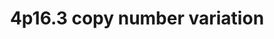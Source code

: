 ---
annotations:
- id: PW:0000013
  parent: disease pathway
  type: Pathway Ontology
  value: disease pathway
- id: DOID:150
  parent: disease of mental health
  type: Disease Ontology
  value: disease of mental health
authors:
- Ewoud
- Fehrhart
- Khanspers
- Eweitz
- Egonw
citedin: ''
communities:
- RareDiseases
description: The Wolf-Hirschhorn syndrome is a rare genetic disorder caused by a microdeletion
  in the chromosomal region 4p16.3. Typical symptoms are a distinct facial morphology,
  intellectual disability, psychiatric disorders, seizures, and heart defects. The
  chromosomal position chr4:1,552,030-2,091,303 (GCRh37) was taken from Kirov et al.
  2014 and literature cited there (10.1016/j.biopsych.2013.07.022).
last-edited: 2024-07-23
ndex: null
organisms:
- Homo sapiens
redirect_from:
- /index.php/Pathway:WP5365
- /instance/WP5365
- /instance/WP5365_r134526
revision: r134526
schema-jsonld:
- '@context': https://schema.org/
  '@id': https://wikipathways.github.io/pathways/WP5365.html
  '@type': Dataset
  creator:
    '@type': Organization
    name: WikiPathways
  description: The Wolf-Hirschhorn syndrome is a rare genetic disorder caused by a
    microdeletion in the chromosomal region 4p16.3. Typical symptoms are a distinct
    facial morphology, intellectual disability, psychiatric disorders, seizures, and
    heart defects. The chromosomal position chr4:1,552,030-2,091,303 (GCRh37) was
    taken from Kirov et al. 2014 and literature cited there (10.1016/j.biopsych.2013.07.022).
  keywords:
  - Acetyl-CoA
  - BCS1L
  - C4orf48
  - CBL
  - CKAP5
  - CLTCL1
  - Ca2+
  - Core histone H2A/H2B/H3/H4
  - ERI1
  - FAM53A
  - FGF2
  - FGFR3
  - FRS2
  - GAB1
  - GRB2
  - H3F3A
  - Inositol 1,4,5-trisphosphate
  - K+
  - L-aspartate
  - LETM1
  - Linker histone H1 and H5 family
  - MAPK1
  - MAPK3
  - MIR943
  - Methamphetamine
  - N-acetyl-L-aspartate
  - NAT8L
  - NELFA
  - NELFB
  - NELFCD
  - NELFE
  - NSD2
  - PIK3R1
  - PLCG1
  - POLN
  - SCARNA22
  - SLBP
  - SOS1
  - TACC3
  - TMEM129
  - UBE2J2
  - proton
  license: CC0
  name: 4p16.3 copy number variation
seo: CreativeWork
title: 4p16.3 copy number variation
wpid: WP5365
---